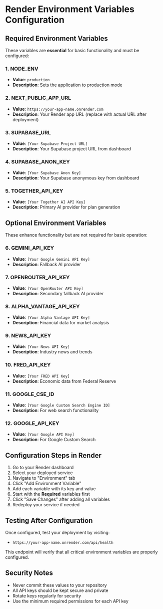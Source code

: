 # Render Environment Variables Configuration

## Required Environment Variables

These variables are **essential** for basic functionality and must be configured:

### 1. NODE_ENV
- **Value**: `production`
- **Description**: Sets the application to production mode

### 2. NEXT_PUBLIC_APP_URL
- **Value**: `https://your-app-name.onrender.com`
- **Description**: Your Render app URL (replace with actual URL after deployment)

### 3. SUPABASE_URL
- **Value**: `[Your Supabase Project URL]`
- **Description**: Your Supabase project URL from dashboard

### 4. SUPABASE_ANON_KEY
- **Value**: `[Your Supabase Anon Key]`
- **Description**: Your Supabase anonymous key from dashboard

### 5. TOGETHER_API_KEY
- **Value**: `[Your Together AI API Key]`
- **Description**: Primary AI provider for plan generation

## Optional Environment Variables

These enhance functionality but are not required for basic operation:

### 6. GEMINI_API_KEY
- **Value**: `[Your Google Gemini API Key]`
- **Description**: Fallback AI provider

### 7. OPENROUTER_API_KEY
- **Value**: `[Your OpenRouter API Key]`
- **Description**: Secondary fallback AI provider

### 8. ALPHA_VANTAGE_API_KEY
- **Value**: `[Your Alpha Vantage API Key]`
- **Description**: Financial data for market analysis

### 9. NEWS_API_KEY
- **Value**: `[Your News API Key]`
- **Description**: Industry news and trends

### 10. FRED_API_KEY
- **Value**: `[Your FRED API Key]`
- **Description**: Economic data from Federal Reserve

### 11. GOOGLE_CSE_ID
- **Value**: `[Your Google Custom Search Engine ID]`
- **Description**: For web search functionality

### 12. GOOGLE_API_KEY
- **Value**: `[Your Google API Key]`
- **Description**: For Google Custom Search

## Configuration Steps in Render

1. Go to your Render dashboard
2. Select your deployed service
3. Navigate to "Environment" tab
4. Click "Add Environment Variable"
5. Add each variable with its key and value
6. Start with the **Required** variables first
7. Click "Save Changes" after adding all variables
8. Redeploy your service if needed

## Testing After Configuration

Once configured, test your deployment by visiting:
- `https://your-app-name.onrender.com/api/health`

This endpoint will verify that all critical environment variables are properly configured.

## Security Notes

- Never commit these values to your repository
- All API keys should be kept secure and private
- Rotate keys regularly for security
- Use the minimum required permissions for each API key
